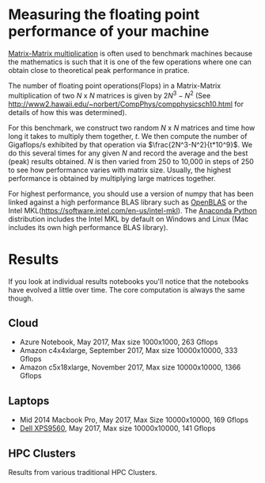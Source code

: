 # Measuring the floating point performance of your machine

[Matrix-Matrix multiplication](https://en.wikipedia.org/wiki/Matrix_multiplication) is often used to benchmark machines because the mathematics is such that it is one of the few operations where one can obtain close to theoretical peak performance in pratice.

The number of floating point operations(Flops) in a Matrix-Matrix multiplication of two $N$ x $N$ matrices is given by $2N^3-N^2$ (See http://www2.hawaii.edu/~norbert/CompPhys/compphysicsch10.html for details of how this was determined).

For this benchmark, we construct two random $N$ x $N$ matrices and time how long it takes to multiply them together, $t$. We then compute the number of Gigaflops/s exhibited by that operation via $\frac{2N^3-N^2}{t*10^9}$. We do this several times for any given $N$ and record the average and the best (peak) results obtained.  $N$ is then varied from 250 to 10,000 in steps of 250 to see how performance varies with matrix size.  Usually, the highest performance is obtained by multiplying large matrices together.

For highest performance, you should use a version of numpy that has been linked against a high performance BLAS library such as [OpenBLAS](http://www.openblas.net/) or the Intel MKL(https://software.intel.com/en-us/intel-mkl). The [Anaconda Python](https://www.continuum.io/downloads) distribution includes the Intel MKL by default on Windows and Linux (Mac includes its own high performance BLAS library).

# Results

If you look at individual results notebooks you'll notice that the notebooks have evolved a little over time.  The core computation is always the same though.

## Cloud 

* Azure Notebook, May 2017, Max size 1000x1000, 263 Gflops
* Amazon c4x4xlarge, September 2017, Max size 10000x10000, 333 Gflops
* Amazon c5x18xlarge, November 2017, Max size 10000x10000, 1366 Gflops

## Laptops

* Mid 2014 Macbook Pro, May 2017, Max Size 10000x10000, 169 Gflops
* [Dell XPS9560](results/laptops/Dell_XPS9560.ipynb), May 2017, Max size 10000x10000, 141 Gflops

## HPC Clusters

Results from various traditional HPC Clusters.



